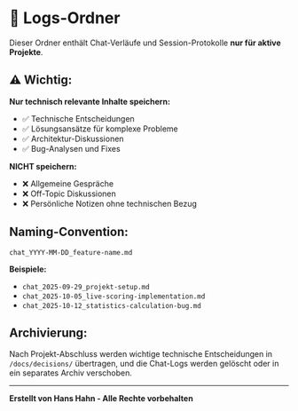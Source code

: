 # 📁 Logs-Ordner

Dieser Ordner enthält Chat-Verläufe und Session-Protokolle **nur für aktive Projekte**.

## ⚠️ Wichtig:

**Nur technisch relevante Inhalte speichern:**
- ✅ Technische Entscheidungen
- ✅ Lösungsansätze für komplexe Probleme
- ✅ Architektur-Diskussionen
- ✅ Bug-Analysen und Fixes

**NICHT speichern:**
- ❌ Allgemeine Gespräche
- ❌ Off-Topic Diskussionen
- ❌ Persönliche Notizen ohne technischen Bezug

## Naming-Convention:

```
chat_YYYY-MM-DD_feature-name.md
```

**Beispiele:**
- `chat_2025-09-29_projekt-setup.md`
- `chat_2025-10-05_live-scoring-implementation.md`
- `chat_2025-10-12_statistics-calculation-bug.md`

## Archivierung:

Nach Projekt-Abschluss werden wichtige technische Entscheidungen in `/docs/decisions/` übertragen, und die Chat-Logs werden gelöscht oder in ein separates Archiv verschoben.

---

**Erstellt von Hans Hahn - Alle Rechte vorbehalten**

